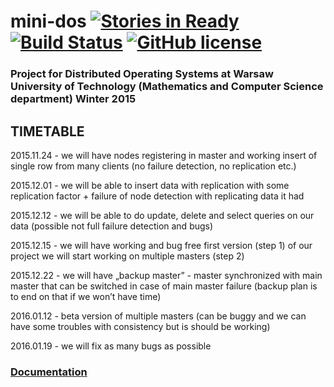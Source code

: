 # mini-dos [![Stories in Ready](https://badge.waffle.io/dzitkowskik/mini-dos.svg?label=ready&title=Ready)](http://waffle.io/dzitkowskik/mini-dos) [![Build Status](https://travis-ci.org/dzitkowskik/mini-dos.svg?branch=master)](https://travis-ci.org/dzitkowskik/mini-dos) [![GitHub license](https://img.shields.io/badge/license-Apache--2.0-blue.svg)](https://raw.githubusercontent.com/dzitkowskik/mini-dos/master/LICENSE)

### Project for Distributed Operating Systems at Warsaw University of Technology (Mathematics and Computer Science department) Winter 2015

## TIMETABLE

2015.11.24 - we will have nodes registering in master and working insert of single row from many clients (no failure detection, no replication etc.)

2015.12.01 - we will be able to insert data with replication with some replication factor + failure of node detection with replicating data it had

2015.12.12 - we will be able to do update, delete and select queries on our data (possible not full failure detection and bugs)

2015.12.15 - we will have working and bug free first version (step 1) of our project we will start working on multiple masters (step 2)

2015.12.22 - we will have „backup master” - master synchronized with main master that can be switched in case of main master failure (backup plan is to end on that if we won’t have time)

2016.01.12 - beta version of multiple masters (can be buggy and we can have some troubles with consistency but is should be working)

2016.01.19 - we will fix as many bugs as possible 

### [Documentation](https://github.com/dzitkowskik/mini-dos/wiki)
